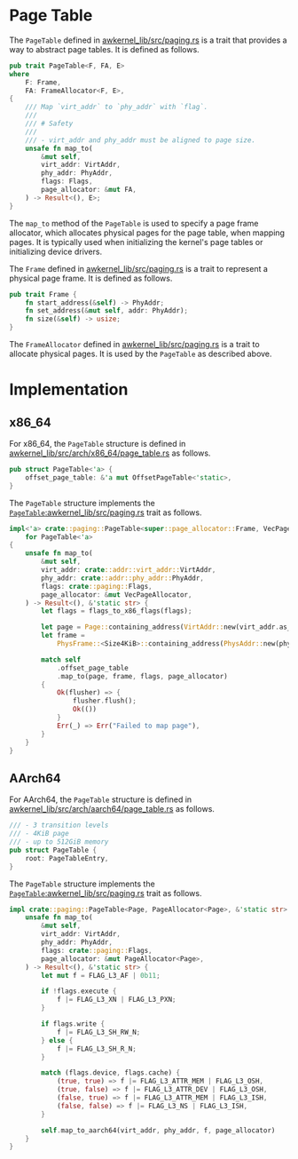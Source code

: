 # Page Table

The `PageTable` defined in [awkernel_lib/src/paging.rs](https://github.com/tier4/awkernel/blob/main/awkernel_lib/src/paging.rs) is a trait that provides a way to abstract page tables.
It is defined as follows.

```rust
pub trait PageTable<F, FA, E>
where
    F: Frame,
    FA: FrameAllocator<F, E>,
{
    /// Map `virt_addr` to `phy_addr` with `flag`.
    ///
    /// # Safety
    ///
    /// - virt_addr and phy_addr must be aligned to page size.
    unsafe fn map_to(
        &mut self,
        virt_addr: VirtAddr,
        phy_addr: PhyAddr,
        flags: Flags,
        page_allocator: &mut FA,
    ) -> Result<(), E>;
}
```

The `map_to` method of the `PageTable` is used to specify a page frame allocator,
which allocates physical pages for the page table, when mapping pages.
It is typically used when initializing the kernel's page tables or initializing device drivers.

The `Frame` defined in [awkernel_lib/src/paging.rs](https://github.com/tier4/awkernel/blob/main/awkernel_lib/src/paging.rs) is a trait to represent a physical page frame.
It is defined as follows.

```rust
pub trait Frame {
    fn start_address(&self) -> PhyAddr;
    fn set_address(&mut self, addr: PhyAddr);
    fn size(&self) -> usize;
}
```
The `FrameAllocator` defined in [awkernel_lib/src/paging.rs](https://github.com/tier4/awkernel/blob/main/awkernel_lib/src/paging.rs) is a trait to allocate physical pages.
It is used by the `PageTable` as described above.

# Implementation

## x86_64

For x86_64, the `PageTable` structure
is defined in [awkernel_lib/src/arch/x86_64/page_table.rs](https://github.com/tier4/awkernel/blob/main/awkernel_lib/src/arch/x86_64/page_table.rs) as follows.

```rust
pub struct PageTable<'a> {
    offset_page_table: &'a mut OffsetPageTable<'static>,
}
```

The `PageTable` structure implements the [`PageTable`:awkernel_lib/src/paging.rs](https://github.com/tier4/awkernel/blob/main/awkernel_lib/src/paging.rs) trait as follows.

```rust
impl<'a> crate::paging::PageTable<super::page_allocator::Frame, VecPageAllocator, &'static str>
    for PageTable<'a>
{
    unsafe fn map_to(
        &mut self,
        virt_addr: crate::addr::virt_addr::VirtAddr,
        phy_addr: crate::addr::phy_addr::PhyAddr,
        flags: crate::paging::Flags,
        page_allocator: &mut VecPageAllocator,
    ) -> Result<(), &'static str> {
        let flags = flags_to_x86_flags(flags);

        let page = Page::containing_address(VirtAddr::new(virt_addr.as_usize() as u64));
        let frame =
            PhysFrame::<Size4KiB>::containing_address(PhysAddr::new(phy_addr.as_usize() as u64));

        match self
            .offset_page_table
            .map_to(page, frame, flags, page_allocator)
        {
            Ok(flusher) => {
                flusher.flush();
                Ok(())
            }
            Err(_) => Err("Failed to map page"),
        }
    }
}
```

## AArch64

For AArch64, the `PageTable` structure is defined in
[awkernel_lib/src/arch/aarch64/page_table.rs](https://github.com/tier4/awkernel/blob/main/awkernel_lib/src/arch/aarch64/page_table.rs) as follows.

```rust
/// - 3 transition levels
/// - 4KiB page
/// - up to 512GiB memory
pub struct PageTable {
    root: PageTableEntry,
}
```

The `PageTable` structure implements the [`PageTable`:awkernel_lib/src/paging.rs](https://github.com/tier4/awkernel/blob/main/awkernel_lib/src/paging.rs) trait as follows.

```rust
impl crate::paging::PageTable<Page, PageAllocator<Page>, &'static str> for PageTable {
    unsafe fn map_to(
        &mut self,
        virt_addr: VirtAddr,
        phy_addr: PhyAddr,
        flags: crate::paging::Flags,
        page_allocator: &mut PageAllocator<Page>,
    ) -> Result<(), &'static str> {
        let mut f = FLAG_L3_AF | 0b11;

        if !flags.execute {
            f |= FLAG_L3_XN | FLAG_L3_PXN;
        }

        if flags.write {
            f |= FLAG_L3_SH_RW_N;
        } else {
            f |= FLAG_L3_SH_R_N;
        }

        match (flags.device, flags.cache) {
            (true, true) => f |= FLAG_L3_ATTR_MEM | FLAG_L3_OSH,
            (true, false) => f |= FLAG_L3_ATTR_DEV | FLAG_L3_OSH,
            (false, true) => f |= FLAG_L3_ATTR_MEM | FLAG_L3_ISH,
            (false, false) => f |= FLAG_L3_NS | FLAG_L3_ISH,
        }

        self.map_to_aarch64(virt_addr, phy_addr, f, page_allocator)
    }
}
```
